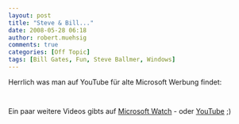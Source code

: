 ```yaml
---
layout: post
title: "Steve & Bill..."
date: 2008-05-28 06:18
author: robert.muehsig
comments: true
categories: [Off Topic]
tags: [Bill Gates, Fun, Steve Ballmer, Windows]
---
```

<p>Herrlich was man auf YouTube für alte Microsoft Werbung findet:</p> <p> <div class="wlWriterSmartContent" id="scid:5737277B-5D6D-4f48-ABFC-DD9C333F4C5D:e376d600-c39a-4614-a9de-ab33210fd8b5" style="padding-right: 0px; display: inline; padding-left: 0px; padding-bottom: 0px; margin: 0px; padding-top: 0px"><div id="3e79218f-173c-4f0b-ae91-68abdf23a4af" style="margin: 0px; padding: 0px; display: inline;"><div><a href="http://www.youtube.com/watch?v=PrwnJDQy0ic" target="_new"><img src="{{BASE_PATH}}/assets/wp-images/videobf1ca7aab866.jpg" galleryimg="no" onload="var downlevelDiv = document.getElementById('3e79218f-173c-4f0b-ae91-68abdf23a4af'); downlevelDiv.innerHTML = &quot;&lt;div&gt;&lt;object width=\&quot;425\&quot; height=\&quot;355\&quot;&gt;&lt;param name=\&quot;movie\&quot; value=\&quot;http://www.youtube.com/v/PrwnJDQy0ic\&quot;&gt;&lt;\/param&gt;&lt;param name=\&quot;wmode\&quot; value=\&quot;transparent\&quot;&gt;&lt;\/param&gt;&lt;embed src=\&quot;http://www.youtube.com/v/PrwnJDQy0ic\&quot; type=\&quot;application/x-shockwave-flash\&quot; wmode=\&quot;transparent\&quot; width=\&quot;425\&quot; height=\&quot;355\&quot;&gt;&lt;\/embed&gt;&lt;\/object&gt;&lt;\/div&gt;&quot;;" alt=""></a></div></div></div></p> <div class="wlWriterSmartContent" id="scid:5737277B-5D6D-4f48-ABFC-DD9C333F4C5D:143fca10-050d-4a42-a0e9-44ff4ad6d2cd" style="padding-right: 0px; display: inline; padding-left: 0px; padding-bottom: 0px; margin: 0px; padding-top: 0px"><div id="7be3a2c6-cd3e-47b0-bb51-d8f40201d386" style="margin: 0px; padding: 0px; display: inline;"><div><a href="http://www.youtube.com/watch?v=IY2j_GPIqRA" target="_new"><img src="{{BASE_PATH}}/assets/wp-images/video8831743f4c33.jpg" galleryimg="no" onload="var downlevelDiv = document.getElementById('7be3a2c6-cd3e-47b0-bb51-d8f40201d386'); downlevelDiv.innerHTML = &quot;&lt;div&gt;&lt;object width=\&quot;425\&quot; height=\&quot;355\&quot;&gt;&lt;param name=\&quot;movie\&quot; value=\&quot;http://www.youtube.com/v/IY2j_GPIqRA\&quot;&gt;&lt;\/param&gt;&lt;param name=\&quot;wmode\&quot; value=\&quot;transparent\&quot;&gt;&lt;\/param&gt;&lt;embed src=\&quot;http://www.youtube.com/v/IY2j_GPIqRA\&quot; type=\&quot;application/x-shockwave-flash\&quot; wmode=\&quot;transparent\&quot; width=\&quot;425\&quot; height=\&quot;355\&quot;&gt;&lt;\/embed&gt;&lt;\/object&gt;&lt;\/div&gt;&quot;;" alt=""></a></div></div></div> <p>Ein paar weitere Videos gibts auf <a href="http://www.microsoft-watch.com/content/corporate/the_steve_and_bill_show.html?kc=MWRSS02129TX1K0000535">Microsoft Watch</a> - oder <a href="http://www.youtube.com/results?search_query=Steve+Ballmer+Bill+Gates&amp;search_type=">YouTube</a> ;)</p>
